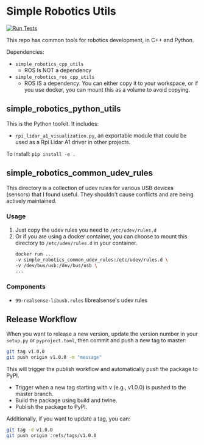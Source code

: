 # Simple Robotics Utils

[![Run Tests](https://github.com/RicoJia/SimpleRoboticsUtils/actions/workflows/test.yml/badge.svg)](https://github.com/RicoJia/SimpleRoboticsUtils/actions/workflows/test.yml)

This repo has common tools for robotics development, in C++ and Python. 

Dependencies:
- `simple_robotics_cpp_utils` 
    - ROS Is NOT a dependency
- `simple_robotics_ros_cpp_utils`
    - ROS IS a dependency. You can either copy it to your workspace, or if you use docker, you can mount this as a volume to avoid copying.

## simple_robotics_python_utils

This is the Python toolkit. It includes:
- `rpi_lidar_a1_visualization.py`, an exportable module that could be used as a Rpi Lidar A1 driver in other projects. 

To install:
`pip install -e .`

## simple_robotics_common_udev_rules

This directory is a collection of udev rules for various USB devices (sensors) that I found useful. They shouldn't cause conflicts and are being actively maintained.

### Usage

1. Just copy the udev rules you need to `/etc/udev/rules.d`
2. Or if you are using a docker container, you can choose to mount this directory to `/etc/udev/rules.d` in your container.
    ```bash
    docker run ... 
    -v simple_robotics_common_udev_rules:/etc/udev/rules.d \
    -v /dev/bus/usb:/dev/bus/usb \
    ...
    ```

### Components

- `99-realsense-libusb.rules` librealsense's udev rules

## Release Workflow

When you want to release a new version, update the version number in your `setup.py` or `pyproject.toml`, then commit and push a new tag to master:

```bash
git tag v1.0.0
git push origin v1.0.0 -m "message"
```

This will trigger the publish workflow and automatically push the package to PyPI.

- Trigger when a new tag starting with v (e.g., v1.0.0) is pushed to the master branch.
- Build the package using build and twine.
- Publish the package to PyPI.

Additionally, if you want to update a tag, you can:

```bash
git tag -d v1.0.0
git push origin :refs/tags/v1.0.0

```
